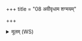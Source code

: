 +++
title = "08 अवीवृधाम शग्मयम्"

+++
<details><summary>मूलम् (WS)</summary>

अवीवृधाम शग्मयं सखायं वरुणं पुत्रमदितेरिषिरम् ।  
कविशस्तान्यस्मै वचांस्यवोचाम रोदसी सत्यवाचौ ॥ ९ ॥
</details>